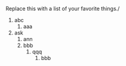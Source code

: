 Replace this with a list of your favorite things./

1. abc
    1. aaa
2. ask
    1. ann
    2. bbb
        1. qqq
            1. bbb
